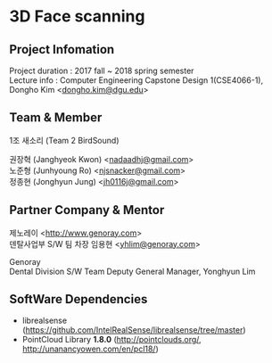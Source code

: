# 3D Face scanning

## Project Infomation
Project duration : 2017 fall ~ 2018 spring semester  
Lecture info : Computer Engineering Capstone Design 1(CSE4066-1), Dongho Kim <<dongho.kim@dgu.edu>>

## Team & Member
1조 새소리 (Team 2 BirdSound)

권장혁 (Janghyeok Kwon) <<nadaadhj@gmail.com>>  
노준형 (Junhyoung Ro) <<njsnacker@gmail.com>>  
정종현 (Jonghyun Jung) <<jh0116j@gmail.com>>  

## Partner Company & Mentor
제노레이 <<http://www.genoray.com>>  
덴탈사업부 S/W 팀 차장 임용현 <<yhlim@genoray.com>>

Genoray  
Dental Division S/W Team Deputy General Manager, Yonghyun Lim

## SoftWare Dependencies
- librealsense (https://github.com/IntelRealSense/librealsense/tree/master)
- PointCloud Library **1.8.0** (http://pointclouds.org/, http://unanancyowen.com/en/pcl18/)
